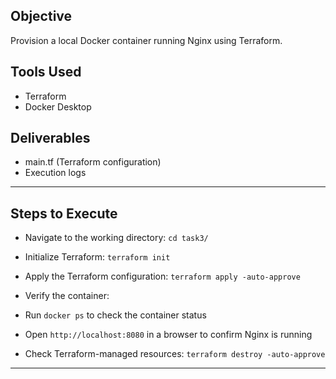 ## Objective
Provision a local Docker container running Nginx using Terraform.

## Tools Used
- Terraform
- Docker Desktop

## Deliverables
- main.tf (Terraform configuration)
- Execution logs
---

## Steps to Execute

- Navigate to the working directory:
 `cd task3/`

- Initialize Terraform:
 `terraform init`

- Apply the Terraform configuration:
`terraform apply -auto-approve`


- Verify the container:
- Run `docker ps` to check the container status
- Open `http://localhost:8080` in a browser to confirm Nginx is running


- Check Terraform-managed resources:
`terraform destroy -auto-approve`

---

